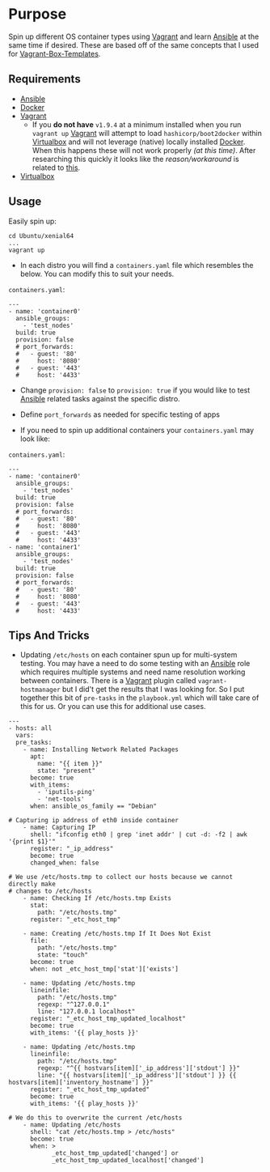 Purpose
=======

Spin up different OS container types using [Vagrant] and learn [Ansible] at the
same time if desired. These are based off of the same concepts that I used for
[Vagrant-Box-Templates].

Requirements
------------

- [Ansible]
- [Docker]
- [Vagrant]
  - If you **do not have** `v1.9.4` at a minimum installed when you run `vagrant up` [Vagrant] will attempt to load `hashicorp/boot2docker` within [Virtualbox] and will not leverage (native) locally installed [Docker]. When this happens these will not work properly *(at this time)*. After researching this quickly
  it looks like the *reason/workaround* is related to [this](https://www.vagrantup.com/docs/docker/configuration.html#force_host_vm).
- [Virtualbox]

Usage
-----

Easily spin up:

```
cd Ubuntu/xenial64
...
vagrant up
```

- In each distro you will find a `containers.yaml` file which resembles the below.
You can modify this to suit your needs.

`containers.yaml`:
```
---
- name: 'container0'
  ansible_groups:
    - 'test_nodes'
  build: true
  provision: false
  # port_forwards:
  #   - guest: '80'
  #     host: '8080'
  #   - guest: '443'
  #     host: '4433'
```
- Change `provision: false` to `provision: true` if you would like to test
[Ansible] related tasks against the specific distro.

- Define `port_forwards` as needed for specific
testing of apps
- If you need to spin up additional containers your `containers.yaml` may look
like:

`containers.yaml`:
```
---
- name: 'container0'
  ansible_groups:
    - 'test_nodes'
  build: true
  provision: false
  # port_forwards:
  #   - guest: '80'
  #     host: '8080'
  #   - guest: '443'
  #     host: '4433'
- name: 'container1'
  ansible_groups:
    - 'test_nodes'
  build: true
  provision: false
  # port_forwards:
  #   - guest: '80'
  #     host: '8080'
  #   - guest: '443'
  #     host: '4433'
```

Tips And Tricks
---------------

- Updating `/etc/hosts` on each container spun up for multi-system testing.
You may have a need to do some testing with an [Ansible] role which requires
multiple systems and need name resolution working between containers. There is
a [Vagrant] plugin called `vagrant-hostmanager` but I did't get the results
that I was looking for. So I put together this bit of `pre-tasks` in the
`playbook.yml` which will take care of this for us. Or you can use this for
additional use cases.
```
---
- hosts: all
  vars:
  pre_tasks:
    - name: Installing Network Related Packages
      apt:
        name: "{{ item }}"
        state: "present"
      become: true
      with_items:
        - 'iputils-ping'
        - 'net-tools'
      when: ansible_os_family == "Debian"

# Capturing ip address of eth0 inside container
    - name: Capturing IP
      shell: "ifconfig eth0 | grep 'inet addr' | cut -d: -f2 | awk '{print $1}'"
      register: "_ip_address"
      become: true
      changed_when: false

# We use /etc/hosts.tmp to collect our hosts because we cannot directly make
# changes to /etc/hosts
    - name: Checking If /etc/hosts.tmp Exists
      stat:
        path: "/etc/hosts.tmp"
      register: "_etc_host_tmp"

    - name: Creating /etc/hosts.tmp If It Does Not Exist
      file:
        path: "/etc/hosts.tmp"
        state: "touch"
      become: true
      when: not _etc_host_tmp['stat']['exists']

    - name: Updating /etc/hosts.tmp
      lineinfile:
        path: "/etc/hosts.tmp"
        regexp: "^127.0.0.1"
        line: "127.0.0.1 localhost"
      register: "_etc_host_tmp_updated_localhost"
      become: true
      with_items: '{{ play_hosts }}'

    - name: Updating /etc/hosts.tmp
      lineinfile:
        path: "/etc/hosts.tmp"
        regexp: "^{{ hostvars[item]['_ip_address']['stdout'] }}"
        line: "{{ hostvars[item]['_ip_address']['stdout'] }} {{ hostvars[item]['inventory_hostname'] }}"
      register: "_etc_host_tmp_updated"
      become: true
      with_items: '{{ play_hosts }}'

# We do this to overwrite the current /etc/hosts
    - name: Updating /etc/hosts
      shell: "cat /etc/hosts.tmp > /etc/hosts"
      become: true
      when: >
            _etc_host_tmp_updated['changed'] or
            _etc_host_tmp_updated_localhost['changed']
```

[Ansible]: <https://www.ansible.com>
[Docker]: <https://www.docker.com>
[Vagrant]: <https://www.vagrantup.com/>
[Vagrant-Box-Templates]: <https://github.com/mrlesmithjr/vagrant-box-templates>
[Virtualbox]: <https://www.virtualbox.org/>
